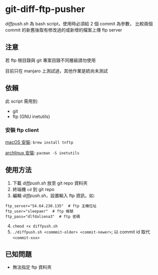 git-diff-ftp-pusher
===================

*diffpush.sh* 為 bash script，使用時必須給 2 個 commit 為參數，
比較兩個 commit 的新舊後取有修改過的或新增的檔案上傳 ftp server

## 注意
若 ftp 根目錄與 git 專案目錄不同層級請勿使用

目前只在 manjaro 上測試過，其他作業是統尚未測試

## 依賴
此 script 需用到:
- git
- ftp (GNU inetutils)

### 安裝 ftp client
[macOS 安裝](http://osxdaily.com/2018/08/07/get-install-ftp-mac-os/):
`brew install tnftp`

[archlinux 安裝](https://wiki.archlinux.org/index.php/List_of_applications/Internet#FTP):
`pacman -S inetutils`

## 使用方法
1. 下載 *diffpush.sh* 放至 git repo 資料夾
2. 終端機 `cd` 到 git repo
3. 編輯 *diffpush.sh*，設置輸入 ftp 資訊，如:
```
ftp_server="54.64.230.135"  # ftp 主機位址
ftp_user="sleepaer"  # ftp 帳號
ftp_pass="dlfdaliena3"  # ftp 密碼
```
4. `chmod +x diffpush.sh`
5. `./diffpush.sh <commmit-older> <commit-newer>`; 以 commit id 取代 `<commit-xxx>`

## 已知問題
- 無法指定 ftp 資料夾